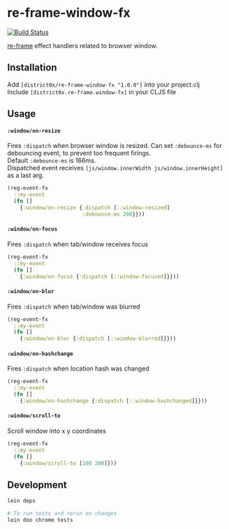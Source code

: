 # re-frame-window-fx

[![Build Status](https://travis-ci.org/district0x/re-frame-window-fx.svg?branch=master)](https://travis-ci.org/district0x/re-frame-window-fx)

[re-frame](https://github.com/Day8/re-frame) effect handlers related to browser window.

## Installation
Add `[district0x/re-frame-window-fx "1.0.0"]` into your project.clj    
Include `[district0x.re-frame.window-fx]` in your CLJS file

## Usage
#### `:window/on-resize`
Fires `:dispatch` when browser window is resized. Can set `:debounce-ms` for debouncing event, to prevent too frequent firings.  
Default `:debounce-ms` is 166ms.  
Dispatched event receives `[js/window.innerWidth js/window.innerHeight]` as a last arg. 
```clojure
(reg-event-fx
  ::my-event
  (fn []
    {:window/on-resize {:dispatch [::window-resized]
                        :debounce-ms 200}}))
```
#### `:window/on-focus`
Fires `:dispatch` when tab/window receives focus
```clojure
(reg-event-fx
  ::my-event
  (fn []
    {:window/on-focus {:dispatch [::window-focused]}}))
```
#### `:window/on-blur`
Fires `:dispatch` when tab/window was blurred
```clojure
(reg-event-fx
  ::my-event
  (fn []
    {:window/on-blur {:dispatch [::window-blurred]}}))
```
#### `:window/on-hashchange`
Fires `:dispatch` when location hash was changed
```clojure
(reg-event-fx
  ::my-event
  (fn []
    {:window/on-hashchange {:dispatch [::window-hashchanged]}}))
```
#### `:window/scroll-to`
Scroll window into x y coordinates
```clojure
(reg-event-fx
  ::my-event
  (fn []
    {:window/scroll-to [100 200]}))
```
## Development
```bash
lein deps

# To run tests and rerun on changes
lein doo chrome tests
```
